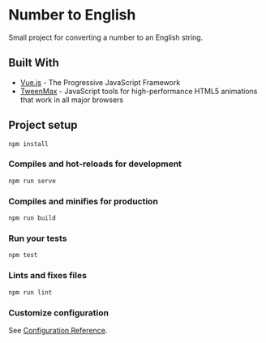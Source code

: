 # Number to English

Small project for converting a number to an English string.

## Built With

* [Vue.js](https://vuejs.org/) - The Progressive JavaScript Framework
* [TweenMax](https://greensock.com/tweenmax) - JavaScript tools for high-performance HTML5 animations that work in all major browsers

## Project setup
```
npm install
```

### Compiles and hot-reloads for development
```
npm run serve
```

### Compiles and minifies for production
```
npm run build
```

### Run your tests
```
npm test
```

### Lints and fixes files
```
npm run lint
```

### Customize configuration
See [Configuration Reference](https://cli.vuejs.org/config/).
